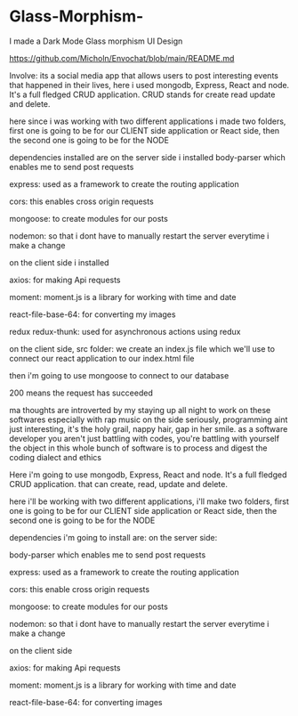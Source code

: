 # Glass-Morphism-
I made a Dark Mode Glass morphism UI Design




https://github.com/Micholn/Envochat/blob/main/README.md




Involve: its a social media app that allows users to post interesting events that happened in their 
lives, here i used mongodb, Express, React and node. 
It's a full fledged CRUD application. CRUD stands for create read update and delete.

here since i was working with two different applications i made two folders, first one is going to 
be for our CLIENT side application or React side, then the second one is going to be for the NODE


dependencies installed are 
on the server side i installed body-parser which enables me to send post requests

express: used as a framework to create the routing application


cors: this enables cross origin requests 

mongoose: to create modules for our posts 

nodemon: so that i dont have to manually restart the server everytime i make a change


on the client side i installed 

axios: for making Api requests 
 
moment: moment.js is a library for working with time and date

react-file-base-64: for converting my images  

redux redux-thunk: used for asynchronous actions using redux


on the client side, src folder: we create an index.js file which we'll use to connect our react 
application to our index.html file  


then i'm going to use mongoose to connect to our database




200 means the request has succeeded






ma thoughts are introverted by my staying up all night to work on these softwares especially with 
rap music on the side seriously, programming aint just interesting, it's the holy grail, 
nappy hair, gap in her smile.
as a software developer you aren't just battling with codes, you're battling with yourself 
the object in this whole bunch of software is to process and digest the coding dialect and ethics 



Here i'm going to use mongodb, Express, React and node. 
It's a full fledged CRUD application. that can create, read, update and delete.

here i'll be working with two different applications, i'll make two folders, first one is going to 
be for our CLIENT side application or React side, then the second one is going to be for the NODE

dependencies i'm going to install are: 
on the server side: 

body-parser which enables me to send post requests

express: used as a framework to create the routing application

cors: this enable cross origin requests 

mongoose: to create modules for our posts 

nodemon: so that i dont have to manually restart the server everytime i make a change

on the client side 

axios: for making Api requests 
 
moment: moment.js is a library for working with time and date

react-file-base-64: for converting images  

